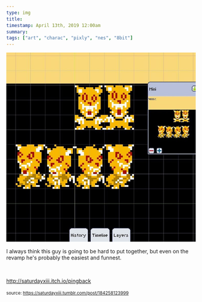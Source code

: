 ```yaml
---
type: img
title: 
timestamp: April 13th, 2019 12:00am
summary: 
tags: ["art", "charac", "pixly", "nes", "8bit"]
---
```

<img src="../media/184258123999.jpg"/>
                                                                                          <div class="caption"><p>I always think this guy is going to be hard to put together, but even on the revamp he's probably the easiest and funnest.

<br/></p><p><a href="http://saturdayxiii.itch.io/pingback" target="_blank">http://saturdayxiii.itch.io/pingback</a></p> </div>
                                    
                
                
                
                
                                
<small>source: https://saturdayxiii.tumblr.com/post/184258123999</small>